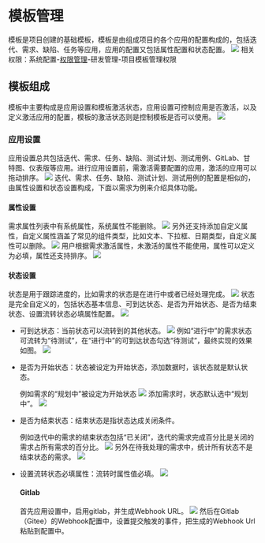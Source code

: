# 模板管理
模板是项目创建的基础模板，模板是由组成项目的各个应用的配置构成的，包括迭代、需求、缺陷、任务等应用，应用的配置又包括属性配置和状态配置。
![](images/templateManagement.png)
相关权限：系统配置-[权限管理](../100.系统配置/用户管理.md)-研发管理-项目模板管理权限

## 模板组成
模板中主要构成是应用设置和模板激活状态，应用设置可控制应用是否激活，以及定义激活应用的配置，模板的激活状态则是控制模板是否可以使用。
![](images/template_setting.png)
### 应用设置
应用设置总共包括迭代、需求、任务、缺陷、测试计划、测试用例、GitLab、甘特图、仪表版等应用。进行应用设置前，需激活需要配置的应用，激活的应用可以拖动排序。
![](images/sort.png)
迭代、需求、任务、缺陷、测试计划、测试用例的配置是相似的，由属性设置和状态设置构成，下面以需求为例来介绍具体功能。
#### 属性设置
需求属性列表中有系统属性，系统属性不能删除。
![](images/system_properties.png)
另外还支持添加自定义属性，自定义属性涵盖了常见的组件类型，比如文本、下拉框、日期类型，自定义属性可以删除。
![](images/custom_properties.png)
用户根据需求激活属性，未激活的属性不能使用，属性可以定义为必填，属性还支持排序。
![](images/properties_setting.png)

#### 状态设置
状态是用于跟踪进度的，比如需求的状态是在进行中或者已经处理完成。
![](images/status_setting.png)
状态是完全自定义的，包括状态基本信息、可到达状态、是否为开始状态、是否为结束状态、设置流转状态必填属性配置。
![](images/add_status.png)
- 可到达状态：当前状态可以流转到的其他状态。
  ![](images/reachable_status.png)
  例如“进行中”的需求状态可流转为“待测试”，在“进行中”的可到达状态勾选“待测试”，最终实现的效果如图。
  ![](images/next_state.png)
- 是否为开始状态：状态被设定为开始状态，添加数据时，该状态就是默认状态。
  
  例如需求的“规划中”被设定为开始状态
  ![](images/start_status.png)
  添加需求时，状态默认选中“规划中”。
  ![](images/start_status_case.png)
- 是否为结束状态：结束状态是指状态达成关闭条件。
  
  例如迭代中的需求的结束状态包括“已关闭”，迭代的需求完成百分比是关闭的需求占所有需求的百分比。
  ![](images/complete_percent.png)
  另外在待我处理的需求中，统计所有状态不是结束状态的需求。
  ![](images/todo_list.png)
- 设置流转状态必填属性：流转时属性值必填。
  ![](images/required_attribute.png)

  #### Gitlab
  首先应用设置中，启用gitlab，并生成Webhook URL。
  ![](images/gitlab_setting.png)
  然后在Gitlab（Gitee）的Webhook配置中，设置提交触发的事件，把生成的Webhook Url粘贴到配置中。
